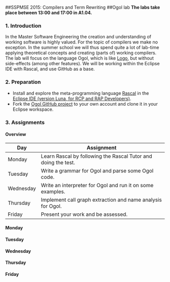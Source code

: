 ##SSPMSE 2015: Compilers and Term Rewriting
##Ogol lab
**The labs take place between 13:00 and 17:00 in A1.04.**

### 1. Introduction
In the Master Software Engineering the creation and understanding of working software is highly valued. For the topic of compilers we make no exception. In the summer school we will thus spend quite a lot of lab-time applying theoretical concepts and creating (parts of) working compilers. The lab will focus on the language Ogol, which is like [Logo](https://en.wikipedia.org/wiki/UCBLogo), but without side-effects (among other features). We will be working within the Eclipse IDE with Rascal, and use GitHub as a base.

### 2. Preparation
* Install and explore the meta-programming language [Rascal](http://www.rascal-mpl.org) in the [Eclipse IDE (version Luna, for RCP and RAP Developers)](http://www.eclipse.org/downloads/packages/eclipse-rcp-and-rap-developers/lunasr2).
* Fork the [Ogol GitHub project](https://github.com/software-engineering-amsterdam/ogol) to your own account and clone it in your Eclipse workspace.

### 3. Assignments

#### Overview

| Day       | Assignment                                                     |
|-----------|----------------------------------------------------------------|
| Monday    | Learn Rascal by following the Rascal Tutor and doing the test. |
| Tuesday   | Write a grammar for Ogol and parse some Ogol code.             |
| Wednesday | Write an interpreter for Ogol and run it on some examples.     |
| Thursday  | Implement call graph extraction and name analysis for Ogol.    |
| Friday    | Present your work and be assessed.                             |

#### Monday

#### Tuesday

#### Wednesday

#### Thursday

#### Friday
